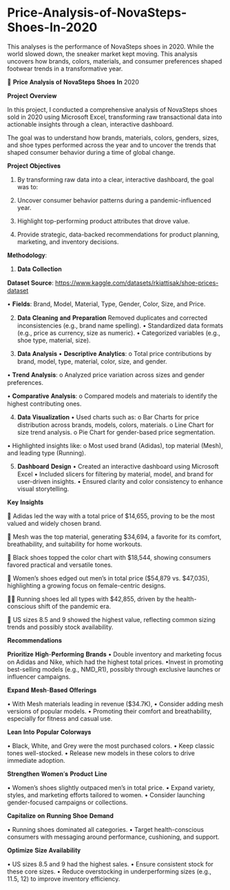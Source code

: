 # Price-Analysis-of-NovaSteps-Shoes-In-2020
This analyses is the performance of NovaSteps shoes in 2020. While the world slowed down, the sneaker market kept moving. This analysis uncovers how brands, colors, materials, and consumer preferences shaped footwear trends in a transformative year.

👟 𝐏𝐫𝐢𝐜𝐞 𝐀𝐧𝐚𝐥𝐲𝐬𝐢𝐬 𝐨𝐟 𝐍𝐨𝐯𝐚𝐒𝐭𝐞𝐩𝐬 𝐒𝐡𝐨𝐞𝐬 𝐈𝐧 2020

𝐏𝐫𝐨𝐣𝐞𝐜𝐭 𝐎𝐯𝐞𝐫𝐯𝐢𝐞𝐰

In this project, I conducted a comprehensive analysis of NovaSteps shoes sold in 2020 using Microsoft Excel, transforming raw transactional data into actionable insights through a clean, interactive dashboard.

The goal was to understand how brands, materials, colors, genders, sizes, and shoe types performed across the year and to uncover the trends that shaped consumer behavior during a time of global change.

𝐏𝐫𝐨𝐣𝐞𝐜𝐭 𝐎𝐛𝐣𝐞𝐜𝐭𝐢𝐯𝐞𝐬

1. By transforming raw data into a clear, interactive dashboard, the goal was to:

2. Uncover consumer behavior patterns during a pandemic-influenced year.

3. Highlight top-performing product attributes that drove value.

4. Provide strategic, data-backed recommendations for product planning, marketing, and inventory decisions.



𝐌𝐞𝐭𝐡𝐨𝐝𝐨𝐥𝐨𝐠𝐲:
1. 𝐃𝐚𝐭𝐚 𝐂𝐨𝐥𝐥𝐞𝐜𝐭𝐢𝐨𝐧

𝐃𝐚𝐭𝐚𝐬𝐞𝐭 𝐒𝐨𝐮𝐫𝐜𝐞: https://www.kaggle.com/datasets/rkiattisak/shoe-prices-dataset

•	𝐅𝐢𝐞𝐥𝐝𝐬: Brand, Model, Material, Type, Gender, Color, Size, and Price.

2. 𝐃𝐚𝐭𝐚 𝐂𝐥𝐞𝐚𝐧𝐢𝐧𝐠 𝐚𝐧𝐝 𝐏𝐫𝐞𝐩𝐚𝐫𝐚𝐭𝐢𝐨𝐧
Removed duplicates and corrected inconsistencies (e.g., brand name spelling).
•	Standardized data formats (e.g., price as currency, size as numeric).
•	Categorized variables (e.g., shoe type, material, size).

3. 𝐃𝐚𝐭𝐚 𝐀𝐧𝐚𝐥𝐲𝐬𝐢𝐬
     •    𝐃𝐞𝐬𝐜𝐫𝐢𝐩𝐭𝐢𝐯𝐞 𝐀𝐧𝐚𝐥𝐲𝐭𝐢𝐜𝐬:
o	Total price contributions by brand, model, type, material, color, size, and gender.

•	𝐓𝐫𝐞𝐧𝐝 𝐀𝐧𝐚𝐥𝐲𝐬𝐢𝐬:
o	Analyzed price variation across sizes and gender preferences.

•	𝐂𝐨𝐦𝐩𝐚𝐫𝐚𝐭𝐢𝐯𝐞 𝐀𝐧𝐚𝐥𝐲𝐬𝐢𝐬:
o	Compared models and materials to identify the highest contributing ones.

4. 𝐃𝐚𝐭𝐚 𝐕𝐢𝐬𝐮𝐚𝐥𝐢𝐳𝐚𝐭𝐢𝐨𝐧
•	Used charts such as:
o	Bar Charts for price distribution across brands, models, colors, materials.
o	Line Chart for size trend analysis.
o	Pie Chart for gender-based price segmentation.

•	Highlighted insights like:
o	Most used brand (Adidas), top material (Mesh), and leading type (Running).

5. 𝐃𝐚𝐬𝐡𝐛𝐨𝐚𝐫𝐝 𝐃𝐞𝐬𝐢𝐠𝐧
•	Created an interactive dashboard using Microsoft Excel
•	Included slicers for filtering by material, model, and brand for user-driven insights.
•	Ensured clarity and color consistency to enhance visual storytelling.




𝐊𝐞𝐲 𝐈𝐧𝐬𝐢𝐠𝐡𝐭𝐬

🌟 Adidas led the way with a total price of $14,655, proving to be the most valued and widely chosen brand.
 
🧵 Mesh was the top material, generating $34,694, a favorite for its comfort, breathability, and suitability for home workouts.
 
🎨 Black shoes topped the color chart with $18,544, showing consumers favored practical and versatile tones.
 
👣 Women’s shoes edged out men’s in total price ($54,879 vs. $47,035), highlighting a growing focus on female-centric designs.
 
🏃‍♂️ Running shoes led all types with $42,855, driven by the health-conscious shift of the pandemic era.
 
📏 US sizes 8.5 and 9 showed the highest value, reflecting common sizing trends and possibly stock availability.

𝐑𝐞𝐜𝐨𝐦𝐦𝐞𝐧𝐝𝐚𝐭𝐢𝐨𝐧𝐬

𝐏𝐫𝐢𝐨𝐫𝐢𝐭𝐢𝐳𝐞 𝐇𝐢𝐠𝐡-𝐏𝐞𝐫𝐟𝐨𝐫𝐦𝐢𝐧𝐠 𝐁𝐫𝐚𝐧𝐝𝐬
• Double inventory and marketing focus on Adidas and Nike, which had the highest total prices.
•Invest in promoting best-selling models (e.g., NMD_R1), possibly through exclusive launches or influencer campaigns.

𝐄𝐱𝐩𝐚𝐧𝐝 𝐌𝐞𝐬𝐡-𝐁𝐚𝐬𝐞𝐝 𝐎𝐟𝐟𝐞𝐫𝐢𝐧𝐠𝐬

• With Mesh materials leading in revenue ($34.7K), 
• Consider adding mesh versions of popular models.
• Promoting their comfort and breathability, especially for fitness and casual use.

 𝐋𝐞𝐚𝐧 𝐈𝐧𝐭𝐨 𝐏𝐨𝐩𝐮𝐥𝐚𝐫 𝐂𝐨𝐥𝐨𝐫𝐰𝐚𝐲𝐬

• Black, White, and Grey were the most purchased colors.
• Keep classic tones well-stocked.
• Release new models in these colors to drive immediate adoption.

𝐒𝐭𝐫𝐞𝐧𝐠𝐭𝐡𝐞𝐧 𝐖𝐨𝐦𝐞𝐧’𝐬 𝐏𝐫𝐨𝐝𝐮𝐜𝐭 𝐋𝐢𝐧𝐞

• Women’s shoes slightly outpaced men’s in total price.
• Expand variety, styles, and marketing efforts tailored to women.
• Consider launching gender-focused campaigns or collections.

𝐂𝐚𝐩𝐢𝐭𝐚𝐥𝐢𝐳𝐞 𝐨𝐧 𝐑𝐮𝐧𝐧𝐢𝐧𝐠 𝐒𝐡𝐨𝐞 𝐃𝐞𝐦𝐚𝐧𝐝

• Running shoes dominated all categories.
• Target health-conscious consumers with messaging around performance, cushioning, and support.

𝐎𝐩𝐭𝐢𝐦𝐢𝐳𝐞 𝐒𝐢𝐳𝐞 𝐀𝐯𝐚𝐢𝐥𝐚𝐛𝐢𝐥𝐢𝐭𝐲

• US sizes 8.5 and 9 had the highest sales.
• Ensure consistent stock for these core sizes.
• Reduce overstocking in underperforming sizes (e.g., 11.5, 12) to improve inventory efficiency.
